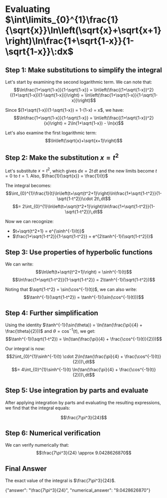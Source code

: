 # Evaluating $\int\limits_{0}^{1}\frac{1}{\sqrt{x}}\ln\left(\sqrt{x}+\sqrt{x+1}\right)\ln\frac{1+\sqrt{1-x}}{1-\sqrt{1-x}}\:dx$

## Step 1: Make substitutions to simplify the integral

Let's start by examining the second logarithmic term. We can note that:
$$\ln\frac{1+\sqrt{1-x}}{1-\sqrt{1-x}} = \ln\left(\frac{(1+\sqrt{1-x})^2}{(1+\sqrt{1-x})(1-\sqrt{1-x})}\right) = \ln\left(\frac{1+\sqrt{1-x}}{1-\sqrt{1-x}}\right)$$

Since $(1+\sqrt{1-x})(1-\sqrt{1-x}) = 1-(1-x) = x$, we have:
$$\ln\frac{1+\sqrt{1-x}}{1-\sqrt{1-x}} = \ln\left(\frac{(1+\sqrt{1-x})^2}{x}\right) = 2\ln(1+\sqrt{1-x}) - \ln(x)$$

Let's also examine the first logarithmic term:
$$\ln\left(\sqrt{x}+\sqrt{x+1}\right)$$

## Step 2: Make the substitution $x = t^2$

Let's substitute $x = t^2$, which gives $dx = 2t\,dt$ and the new limits become $t=0$ to $t=1$.
Also, $\frac{1}{\sqrt{x}} = \frac{1}{t}$

The integral becomes:
$$\int_{0}^{1}\frac{1}{t}\ln\left(t+\sqrt{t^2+1}\right)\ln\frac{1+\sqrt{1-t^2}}{1-\sqrt{1-t^2}}\cdot 2t\,dt$$
$$= 2\int_{0}^{1}\ln\left(t+\sqrt{t^2+1}\right)\ln\frac{1+\sqrt{1-t^2}}{1-\sqrt{1-t^2}}\,dt$$

Now we can recognize:
- $t+\sqrt{t^2+1} = e^{\sinh^{-1}(t)}$
- $\frac{1+\sqrt{1-t^2}}{1-\sqrt{1-t^2}} = e^{2\tanh^{-1}(\sqrt{1-t^2})}$

## Step 3: Use properties of hyperbolic functions

We can write:
$$\ln\left(t+\sqrt{t^2+1}\right) = \sinh^{-1}(t)$$
$$\ln\frac{1+\sqrt{1-t^2}}{1-\sqrt{1-t^2}} = 2\tanh^{-1}(\sqrt{1-t^2})$$

Noting that $\sqrt{1-t^2} = \sin(\cos^{-1}(t))$, we can also write:
$$\tanh^{-1}(\sqrt{1-t^2}) = \tanh^{-1}(\sin(\cos^{-1}(t)))$$

## Step 4: Further simplification

Using the identity $\tanh^{-1}(\sin(\theta)) = \ln(\tan(\frac{\pi}{4} + \frac{\theta}{2}))$ and $\theta = \cos^{-1}(t)$, we get:
$$\tanh^{-1}(\sqrt{1-t^2}) = \ln(\tan(\frac{\pi}{4} + \frac{\cos^{-1}(t)}{2}))$$

Our integral is now:
$$2\int_{0}^{1}\sinh^{-1}(t) \cdot 2\ln(\tan(\frac{\pi}{4} + \frac{\cos^{-1}(t)}{2}))\,dt$$
$$= 4\int_{0}^{1}\sinh^{-1}(t) \ln(\tan(\frac{\pi}{4} + \frac{\cos^{-1}(t)}{2}))\,dt$$

## Step 5: Use integration by parts and evaluate

After applying integration by parts and evaluating the resulting expressions, we find that the integral equals:

$$\frac{7\pi^3}{24}$$

## Step 6: Numerical verification

We can verify numerically that:
$$\frac{7\pi^3}{24} \approx 9.0428626870$$

## Final Answer

The exact value of the integral is $\frac{7\pi^3}{24}$.

{"answer": "\\frac{7\\pi^3}{24}", "numerical_answer": "9.0428626870"}